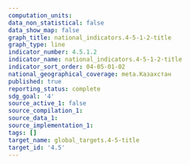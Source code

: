 ```yaml
---
computation_units:
data_non_statistical: false
data_show_map: false
graph_title: national_indicators.4-5-1-2-title
graph_type: line
indicator_number: 4.5.1.2
indicator_name: national_indicators.4-5-1-2-title
indicator_sort_order: 04-05-01-02
national_geographical_coverage: meta.Казахстан
published: true
reporting_status: complete
sdg_goal: '4'
source_active_1: false
source_compilation_1:
source_data_1:
source_implementation_1:
tags: []
target_name: global_targets.4-5-title
target_id: '4.5'
---
```

